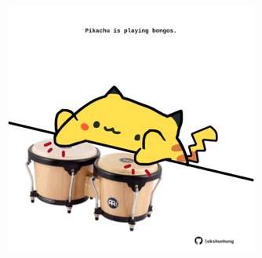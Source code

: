 <!-- built at 02/05/2023, 17:01:08 UTC -->
<p align="center">
  <img width="500" height="500" src="./ReadmeImage.svg">
</p>

